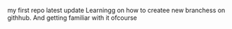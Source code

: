 my first repo
latest update
Learningg on how to createe new branchess on githhub. And getting familiar with it ofcourse